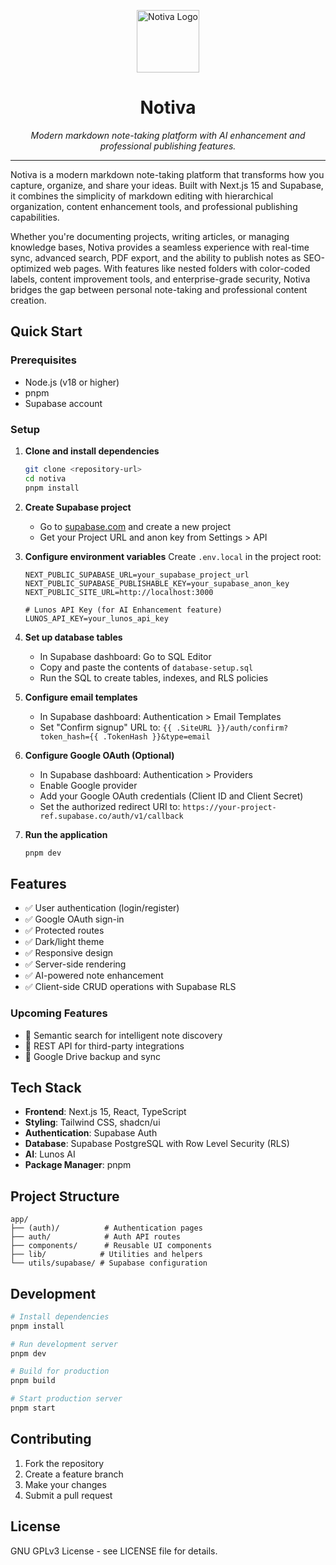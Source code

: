 <p align="center">
  <img src="https://peaceful-chimera-883c79.netlify.app/logo.png" alt="Notiva Logo" width="100">
</p>

<h1 align="center">Notiva</h1>

<p align="center">
  <i>Modern markdown note-taking platform with AI enhancement and professional publishing features.</i>
</p>

---

Notiva is a modern markdown note-taking platform that transforms how you capture, organize, and share your ideas. Built with Next.js 15 and Supabase, it combines the simplicity of markdown editing with hierarchical organization, content enhancement tools, and professional publishing capabilities.

Whether you're documenting projects, writing articles, or managing knowledge bases, Notiva provides a seamless experience with real-time sync, advanced search, PDF export, and the ability to publish notes as SEO-optimized web pages. With features like nested folders with color-coded labels, content improvement tools, and enterprise-grade security, Notiva bridges the gap between personal note-taking and professional content creation.

## Quick Start

### Prerequisites

-  Node.js (v18 or higher)
-  pnpm
-  Supabase account

### Setup

1. **Clone and install dependencies**

   ```bash
   git clone <repository-url>
   cd notiva
   pnpm install
   ```

2. **Create Supabase project**

   -  Go to [supabase.com](https://supabase.com) and create a new project
   -  Get your Project URL and anon key from Settings > API

3. **Configure environment variables**
   Create `.env.local` in the project root:

   ```env
   NEXT_PUBLIC_SUPABASE_URL=your_supabase_project_url
   NEXT_PUBLIC_SUPABASE_PUBLISHABLE_KEY=your_supabase_anon_key
   NEXT_PUBLIC_SITE_URL=http://localhost:3000

   # Lunos API Key (for AI Enhancement feature)
   LUNOS_API_KEY=your_lunos_api_key
   ```

4. **Set up database tables**

   -  In Supabase dashboard: Go to SQL Editor
   -  Copy and paste the contents of `database-setup.sql`
   -  Run the SQL to create tables, indexes, and RLS policies

5. **Configure email templates**

   -  In Supabase dashboard: Authentication > Email Templates
   -  Set "Confirm signup" URL to: `{{ .SiteURL }}/auth/confirm?token_hash={{ .TokenHash }}&type=email`

6. **Configure Google OAuth (Optional)**

   -  In Supabase dashboard: Authentication > Providers
   -  Enable Google provider
   -  Add your Google OAuth credentials (Client ID and Client Secret)
   -  Set the authorized redirect URI to: `https://your-project-ref.supabase.co/auth/v1/callback`

7. **Run the application**
   ```bash
   pnpm dev
   ```

## Features

-  ✅ User authentication (login/register)
-  ✅ Google OAuth sign-in
-  ✅ Protected routes
-  ✅ Dark/light theme
-  ✅ Responsive design
-  ✅ Server-side rendering
-  ✅ AI-powered note enhancement
-  ✅ Client-side CRUD operations with Supabase RLS

### Upcoming Features

-  🔄 Semantic search for intelligent note discovery
-  🔄 REST API for third-party integrations
-  🔄 Google Drive backup and sync

## Tech Stack

-  **Frontend**: Next.js 15, React, TypeScript
-  **Styling**: Tailwind CSS, shadcn/ui
-  **Authentication**: Supabase Auth
-  **Database**: Supabase PostgreSQL with Row Level Security (RLS)
-  **AI**: Lunos AI
-  **Package Manager**: pnpm

## Project Structure

```
app/
├── (auth)/          # Authentication pages
├── auth/            # Auth API routes
├── components/      # Reusable UI components
├── lib/            # Utilities and helpers
└── utils/supabase/ # Supabase configuration
```

## Development

```bash
# Install dependencies
pnpm install

# Run development server
pnpm dev

# Build for production
pnpm build

# Start production server
pnpm start
```

## Contributing

1. Fork the repository
2. Create a feature branch
3. Make your changes
4. Submit a pull request

## License

GNU GPLv3 License - see LICENSE file for details.
